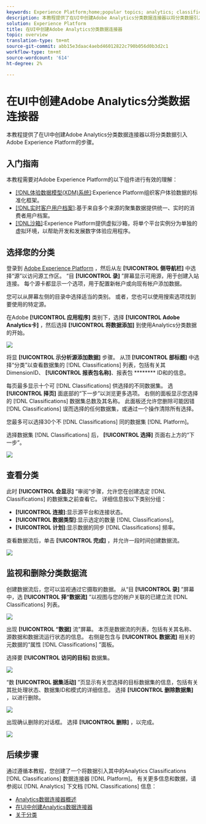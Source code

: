 ```yaml
---
keywords: Experience Platform;home;popular topics; analytics; classifications
description: 本教程提供了在UI中创建Adobe Analytics分类数据连接器以将分类数据引入Adobe Experience Platform的步骤。
solution: Experience Platform
title: 在UI中创建Adobe Analytics分类数据连接器
topic: overview
translation-type: tm+mt
source-git-commit: abb15e3daac4aebd46012822c790b056d0b3d2c1
workflow-type: tm+mt
source-wordcount: '614'
ht-degree: 2%

---
```



# 在UI中创建Adobe Analytics分类数据连接器

本教程提供了在UI中创建Adobe Analytics分类数据连接器以将分类数据引入Adobe Experience Platform的步骤。

## 入门指南

本教程需要对Adobe Experience Platform的以下组件进行有效的理解：

* [[!DNL体验数据模型(XDM)系统]](../../../../../xdm/home.md):Experience Platform组织客户体验数据的标准化框架。
* [[!DNL实时客户用户档案]](../../../../../profile/home.md):基于来自多个来源的聚集数据提供统一、实时的消费者用户档案。
* [[!DNL沙箱]](../../../../../sandboxes/home.md):Experience Platform提供虚拟沙箱，将单个平台实例分为单独的虚拟环境，以帮助开发和发展数字体验应用程序。

## 选择您的分类

登录到 [Adobe Experience Platform](https://platform.adobe.com) ，然后从左 **[!UICONTROL 侧导航栏]** 中选择“源”以访问源工作区。 “目 **[!UICONTROL 录]** ”屏幕显示可用源，用于创建入站连接。 每个源卡都显示一个选项，用于配置新帐户或向现有帐户添加数据。

您可以从屏幕左侧的目录中选择适当的类别。 或者，您也可以使用搜索选项找到要使用的特定源。

在Adobe **[!UICONTROL 应用程序]** 类别下，选择 **[!UICONTROL Adobe Analytics卡]** ，然后选择 **[!UICONTROL 将数据添加]** 到使用Analytics分类数据的开始。

![](../../../../images/tutorials/create/classifications/catalog.png)

将显 **[!UICONTROL 示分析源添加数据]** 步骤。 从顶 **[!UICONTROL 部标题]** 中选择“分类”以查看数据集的 [!DNL Classifications] 列表，包括有关其DimensionID、 **[!UICONTROL 报表包名称]**、报表包 ******** ID和的信息。

每页最多显示十个可 [!DNL Classifications] 供选择的不同数据集。 选 **[!UICONTROL 择页]** 面底部的“下一步”以浏览更多选项。 右侧的面板显示您选择的 [!DNL Classifications] 数据集总数及其名称。 此面板还允许您删除可能因错 [!DNL Classifications] 误而选择的任何数据集，或通过一个操作清除所有选择。

您最多可以选择30个不 [!DNL Classifications] 同的数据集 [!DNL Platform]。

选择数据集 [!DNL Classifications] 后， **[!UICONTROL 选择]** 页面右上方的“下一步”。

![](../../../../images/tutorials/create/classifications/add-data.png)

## 查看分类

此时 **[!UICONTROL 会显示]** “审阅”步骤，允许您在创建选定 [!DNL Classifications] 的数据集之前查看它。 详细信息按以下类别分组：

* **[!UICONTROL 连接]**:显示源平台和连接状态。
* **[!UICONTROL 数据类型]**:显示选定的数量 [!DNL Classifications]。
* **[!UICONTROL 计划]**:显示数据的同步 [!DNL Classifications] 频率。

查看数据流后，单击 **[!UICONTROL 完成]** ，并允许一段时间创建数据流。

![](../../../../images/tutorials/create/classifications/review.png)

## 监视和删除分类数据流

创建数据流后，您可以监视通过它摄取的数据。 从“目 **[!UICONTROL 录]** ”屏幕中，选 **[!UICONTROL 择“数据流]** ”以视图与您的帐户关联的已建立流 [!DNL Classifications] 列表。

![](../../../../images/tutorials/create/classifications/dataflows.png)

出现 **[!UICONTROL “数据]** 流”屏幕。 本页是数据流的列表，包括有关其名称、源数据和数据流运行状态的信息。 右侧是包含与 **[!UICONTROL 数据流]** 相关的元数据的“属性 [!DNL Classifications] ”面板。

选择要 **[!UICONTROL 访问的目标]** 数据集。

![](../../../../images/tutorials/create/classifications/list-of-dataflows.png)

“数 **[!UICONTROL 据集活动]** ”页显示有关您选择的目标数据集的信息，包括有关其批处理状态、数据集ID和模式的详细信息。 选择 **[!UICONTROL 删除数据集]** ，以进行删除。

![](../../../../images/tutorials/create/classifications/batch-screen.png)

出现确认删除的对话框。 选择 **[!UICONTROL 删除]** ，以完成。

![](../../../../images/tutorials/create/classifications/delete-confirm.png)

## 后续步骤

通过遵循本教程，您创建了一个将数据引入其中的Analytics Classifications [!DNL Classifications] 数据连接器 [!DNL Platform]。 有关更多信息和数据，请参阅以 [!DNL Analytics] 下文档 [!DNL Classifications] 信息：

* [Analytics数据连接器概述](../../../../connectors/adobe-applications/analytics.md)
* [在UI中创建Analytics数据连接器](./analytics.md)
* [关于分类](https://docs.adobe.com/content/help/zh-Hans/analytics/components/classifications/c-classifications.html#)
